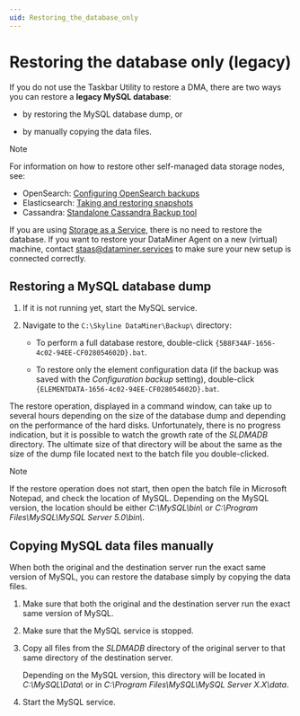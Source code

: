 ```yaml
---
uid: Restoring_the_database_only
---
```


# Restoring the database only (legacy)

If you do not use the Taskbar Utility to restore a DMA, there are two ways you can restore a **legacy MySQL database**:

- by restoring the MySQL database dump, or

- by manually copying the data files.

> [!NOTE]
> For information on how to restore other self-managed data storage nodes, see:
>
> - OpenSearch: [Configuring OpenSearch backups](xref:Configuring_OpenSearch_Backups)
> - Elasticsearch: [Taking and restoring snapshots](xref:Configuring_Elasticsearch_backups_Windows_Linux)
> - Cassandra: [Standalone Cassandra Backup tool](xref:Standalone_Cassandra_Backup_Tool)
>
> If you are using [Storage as a Service](xref:STaaS), there is no need to restore the database. If you want to restore your DataMiner Agent on a new (virtual) machine, contact <staas@dataminer.services> to make sure your new setup is connected correctly.

## Restoring a MySQL database dump

1. If it is not running yet, start the MySQL service.

1. Navigate to the `C:\Skyline DataMiner\Backup\` directory:

   - To perform a full database restore, double-click `{5B8F34AF-1656-4c02-94EE-CF028054602D}.bat`.

   - To restore only the element configuration data (if the backup was saved with the *Configuration backup* setting), double-click `{ELEMENTDATA-1656-4c02-94EE-CF028054602D}.bat`.

The restore operation, displayed in a command window, can take up to several hours depending on the size of the database dump and depending on the performance of the hard disks. Unfortunately, there is no progress indication, but it is possible to watch the growth rate of the *SLDMADB* directory. The ultimate size of that directory will be about the same as the size of the dump file located next to the batch file you double-clicked.

> [!NOTE]
> If the restore operation does not start, then open the batch file in Microsoft Notepad, and check the location of MySQL. Depending on the MySQL version, the location should be either *C:\\MySQL\\bin\\* or *C:\\Program Files\\MySQL\\MySQL Server 5.0\\bin\\*.

## Copying MySQL data files manually

When both the original and the destination server run the exact same version of MySQL, you can restore the database simply by copying the data files.

1. Make sure that both the original and the destination server run the exact same version of MySQL.

1. Make sure that the MySQL service is stopped.

1. Copy all files from the *SLDMADB* directory of the original server to that same directory of the destination server.

   Depending on the MySQL version, this directory will be located in *C:\\MySQL\\Data\\* or in *C:\\Program Files\\MySQL\\MySQL Server X.X\\data*.

1. Start the MySQL service.
